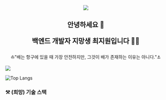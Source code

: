 <p align="center"><img src="https://img1.daumcdn.net/thumb/R1280x0.fjpg/?fname=http://t1.daumcdn.net/brunch/service/user/ck3S/image/6wW3rm9SeiAdNC4iXCnEPkhEc4A.PNG"></p>

<h2 align="center"> 안녕하세요 👋

백엔드 개발자 지망생 최지원입니다 👩‍💻</h2>



<p align="center">⛵"배는 항구에 있을 때 가장 안전하지만, 그것이 배가 존재하는 이유는 아니다."⚓</p>

![](https://github-readme-stats.vercel.app/api?username=chjw956&theme=vue&show_icons=true)

![Top Langs](https://github-readme-stats.vercel.app/api/top-langs/?username=chjw956&layout=compact)

### 

### ⚒ (희망) 기술 스택
